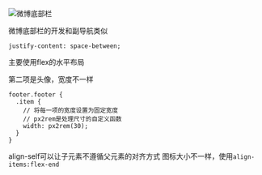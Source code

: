 ![微博底部栏](https://document.youkeda.com/P3-3-HTML-CSS/4/1.jpg?x-oss-process=image/resize,w_800/watermark,image_d2F0ZXJtYXNrLnBuZz94LW9zcy1wcm9jZXNzPWltYWdlL3Jlc2l6ZSx3XzEwMA==,t_60,g_se,x_10,y_10)

微博底部栏的开发和副导航类似

```
justify-content: space-between;
```

主要使用flex的水平布局

第二项是头像，宽度不一样

```
footer.footer {
  .item {
    // 将每一项的宽度设置为固定宽度
    // px2rem是处理尺寸的自定义函数
    width: px2rem(30);
  }
}
```

align-self可以让子元素不遵循父元素的对齐方式
图标大小不一样，使用`align-items:flex-end`
